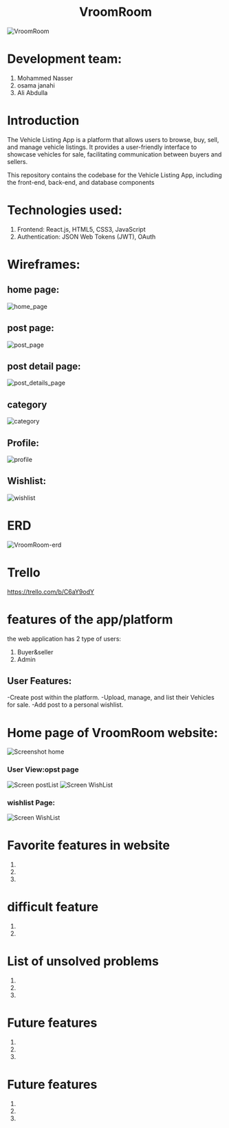 
<h1 align="center">VroomRoom</h1>

![VroomRoom](https://i.imgur.com/wPMlAub.png)

# Development team:
1. Mohammed Nasser
2. osama janahi
3. Ali Abdulla

# Introduction
The Vehicle Listing App is a platform that allows users to browse, buy, sell, and manage vehicle listings. It provides a user-friendly interface to showcase vehicles for sale, facilitating communication between buyers and sellers.

This repository contains the codebase for the Vehicle Listing App, including the front-end, back-end, and database components

# Technologies used:
1. Frontend: React.js, HTML5, CSS3, JavaScript
2. Authentication: JSON Web Tokens (JWT), OAuth


# Wireframes:
   ## home page: 
![home_page](https://i.imgur.com/FVIDIlc.png)
   ## post page:
![post_page](https://i.imgur.com/IbGqliP.png)
   ## post detail page:
![post_details_page](https://i.imgur.com/E8oBCOo.png)
   ## category
![category](https://i.imgur.com/bttuY0H.png)
   ## Profile:
![profile](https://i.imgur.com/VqwXPeP.png)
   ## Wishlist:
![wishlist](https://i.imgur.com/7cVoxCv.png)



   

# ERD
![VroomRoom-erd](https://i.imgur.com/jQZaQoW.png)

# Trello
https://trello.com/b/C6aY9odY


# features of the app/platform
 the web application has 2 type of users:
1. Buyer&seller
2. Admin

## User Features:
-Create post within the platform.
-Upload, manage, and list their Vehicles for sale.
-Add post to a personal wishlist.

# Home page of VroomRoom website:
![Screenshot home](https://i.imgur.com/2M0cFcC.png)

### User View:opst page
![Screen postList](https://i.imgur.com/qsg9Bta.png)
![Screen WishList](https://i.imgur.com/UMkUpqH.png)


### wishlist Page:
![Screen WishList](https://i.imgur.com/UMkUpqH.png)





# Favorite features in website
1. 
2. 
3. 
   
# difficult feature
1. 
2. 

# List of unsolved problems
1. 
2. 
3. 

# Future features
1. 
2. 
3. 



# Future features
1. 
2. 
3. 

